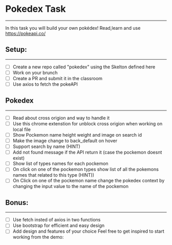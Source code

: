 # Pokedex Task
-----

In this task you will build your own pokédex! Read,learn and use https://pokeapi.co/

## Setup:
----
* [ ] Create a new repo called "pokedex" using the Skelton defined here
* [ ] Work on your brunch
* [ ] Create a PR and submit it in the classroom
* [ ] Use axios to fetch the pokeAPI

## Pokedex
----
* [ ] Read about cross origion and way to handle it
* [ ] Use this chrome extenstion for unblock cross origion when working on local file
* [ ] Show Pockemon name height weight and image on search id
* [ ] Make the image change to back_default on hover
* [ ] Support search by name (HINT)
* [ ] Add not found message if the API return it (case the pockemon doesnt exist)
* [ ] Show list of types names for each pockemon
* [ ] On click on one of the pockemon types show list of all the pokemons names that related to this type (HINT))
* [ ] On Click on one of the pockemon name change the pokedex context by changing the input value to the name of the pockemon

## Bonus:
----
* [ ] Use fetch insted of axios in two functions
* [ ] Use bootstrap for efficient and easy design
* [ ] Add design and features of your choice
Feel free to get inspired to start working from the demo: